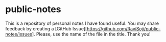 # public-notes

This is a repository of personal notes I have found useful.
You may share feedback by creating a 
 [GitHub Issue][https://github.com/RaviSoji/public-notes/issues].
Please, use the name of the file in the title.
Thank you!
